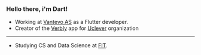 ### Hello there, i'm Dart!
- Working at [Vantevo AS](https://www.vantevo.no/) as a Flutter developer.
- Creator of the [Verbly](https://play.google.com/store/apps/details?id=com.uclever.verbly&hl=ru&gl=US) app for [Uclever](https://uclever.com.ua/) organization

------------
- Studying CS and Data Science at [FIT](http://fit.univ.kiev.ua/en).

